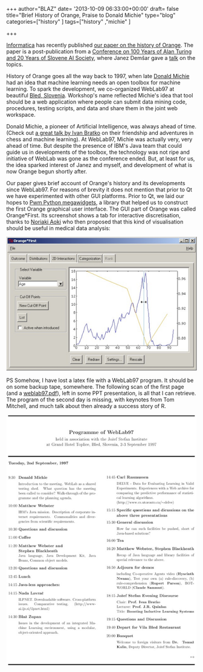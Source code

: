 +++
author="BLAZ"
date= '2013-10-09 06:33:00+00:00'
draft= false
title="Brief History of Orange, Praise to Donald Michie"
type="blog"
categories=["history" ]
tags=["history" ,"michie" ]

+++

[Informatica](http://www.informatica.si/) has recently published [our paper on the history of Orange](http://www.informatica.si/PDF/37-1/09_Demsar%20-%20Orange%20-%20Data%20Mining%20Fruitful%20and%20Fun%20-%20A%20Historical%20Perspective.pdf). The paper is a post-publication from a [Conference on 100 Years of Alan Turing and 20 Years of Slovene AI Society](http://videolectures.net/is2012_turingslais2012/), where Janez Demšar gave a [talk](http://videolectures.net/is2012_demsar_orange/) on the topics.

History of Orange goes all the way back to 1997, when late [Donald Michie](http://en.wikipedia.org/wiki/Donald_Michie) had an idea that machine learning needs an open toolbox for machine learning. To spark the development, we co-organized WebLab97 at beautiful [Bled, Slovenia](http://en.wikipedia.org/wiki/Bled). Workshop's name reflected Michie's idea that tool should be a web application where people can submit data mining code, procedures, testing scripts, and data and share them in the joint web workspace. 

Donald Michie, a pioneer of Artificial Intelligence, was always ahead of time. (Check out [a great talk by Ivan Bratko](http://videolectures.net/is2012_bratko_ai_slovenia/) on their friendship and adventures in chess and machine learning). At WebLab97, Michie was actually very, very ahead of time. But despite the presence of IBM's Java team that could guide us in developments of the toolbox, the technology was not ripe and initiative of WebLab was gone as the conference ended. But, at least for us, the idea sparked interest of Janez and myself, and development of what is now Orange begun shortly after. 

Our paper gives brief account of Orange's history and its developments since WebLab97. For reasons of brevity it does not mention that prior to Qt we have experimented with other GUI platforms. Prior to Qt, we laid our hopes to [Pwm Python megawidgets](http://pmw.sourceforge.net/), a library that helped us to construct the first Orange graphical user interface. The GUI part of Orange was called Orange*First. Its screenshot shows a tab for interactive discretisation, thanks to [Noriaki Aoki](http://www.uthouston.edu/sbmi/faculty-and-staff/noriaki-aoki.htm) who then proposed that this kind of visualisation should be useful in medical data analysis:

![](/images/2013/10/09/orange-first_1.png__600x422_q95_crop_upscale.png)


PS Somehow, I have lost a latex file with a WebLab97 program. It should be on some backup tape, somewhere. The following scan of the first page (and a [weblab97.pdf](/images/uploads/2013/10/09/weblab97.pdf)), left in some PPT presentation, is all that I can retrieve. The program of the second day is missing, with keynotes from Tom Mitchell, and much talk about then already a success story of R.

![](/images/2013/10/09/weblab97_1.jpg__600x794_q95_crop_upscale.jpg)

